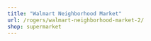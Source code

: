 ```yaml
---
title: "Walmart Neighborhood Market"
url: /rogers/walmart-neighborhood-market-2/
shop: supermarket
---
```

